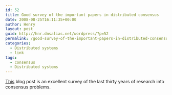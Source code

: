 ```yaml
---
id: 52
title: Good survey of the important papers in distributed consensus
date: 2008-08-25T16:11:35+00:00
author: Henry
layout: post
guid: http://hnr.dnsalias.net/wordpress/?p=52
permalink: /good-survey-of-the-important-papers-in-distributed-consensus/
categories:
  - Distributed systems
  - link
tags:
  - consensus
  - Distributed systems
---
```

[This](http://betathoughts.blogspot.com/2007/06/brief-history-of-consensus-2pc-and.html) blog post is an excellent survey of the last thirty years of research into consensus problems.